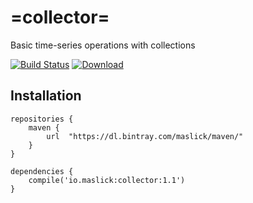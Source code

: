 # =collector=
Basic time-series operations with collections

[![Build Status](https://travis-ci.org/maslick/collector.svg?branch=master)](https://travis-ci.org/maslick/collector)
[ ![Download](https://api.bintray.com/packages/maslick/maven/collector/images/download.svg) ](https://bintray.com/maslick/maven/collector)


## Installation
```
repositories {
    maven {
        url  "https://dl.bintray.com/maslick/maven/"
    }
}

dependencies {    
    compile('io.maslick:collector:1.1')
}
```